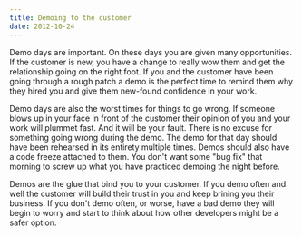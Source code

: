 ```yaml
---
title: Demoing to the customer
date: 2012-10-24
---
```


Demo days are important. On these days you are given many opportunities. If the
customer is new, you have a change to really wow them and get the relationship
going on the right foot. If you and the customer have been going through a rough
patch a demo is the perfect time to remind them why they hired you and give
them new-found confidence in your work.

Demo days are also the worst times for things to go wrong. If someone blows up
in your face in front of the customer their opinion of you and your work will
plummet fast. And it will be your fault. There is no excuse for something
going wrong during the demo. The demo for that day should have been rehearsed
in its entirety multiple times. Demos should also have a code freeze attached
to them. You don't want some "bug fix" that morning to screw up what you have
practiced demoing the night before.

Demos are the glue that bind you to your customer. If you demo often and well
the customer will build their trust in you and keep brining you their business.
If you don't demo often, or worse, have a bad demo they will begin to worry and
start to think about how other developers might be a safer option.
